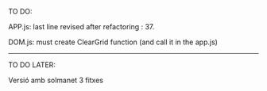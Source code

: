 TO DO:

APP.js: last line revised after refactoring : 37.

DOM.js: must create ClearGrid function (and call it in the app.js)

--------------------
TO DO LATER:

 Versió amb solmanet 3 fitxes
